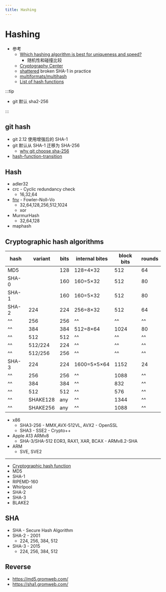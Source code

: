 ```yaml
---
title: Hashing
---
```


# Hashing

- 参考
  - [Which hashing algorithm is best for uniqueness and speed?](http://softwareengineering.stackexchange.com/questions/49550)
    - 随机性和碰撞比较
  - [Cryptography Center](https://cryptography.cc/)
  - [shattered](https://shattered.io/)
    broken SHA-1 in practice
  - [multiformats/multihash](https://github.com/multiformats/multihash)
  - [List of hash functions](https://en.wikipedia.org/wiki/List_of_hash_functions)

:::tip

- git 默认 sha2-256

:::

## git hash

- git 2.12 使用增强后的 SHA-1
- git 默认从 SHA-1 迁移为 SHA-256
  - [why git choose sha-256](https://stackoverflow.com/a/60088126/1870054)
- [hash-function-transition](https://git-scm.com/docs/hash-function-transition/)

## Hash

- adler32
- crc - Cyclic redundancy check
  - 16,32,64
- [fnv] - Fowler–Noll–Vo
  - 32,64,128,256,512,1024
  - xor
- MurmurHash
  - 32,64,128
- maphash

[fnv]: https://en.wikipedia.org/wiki/Fowler%E2%80%93Noll%E2%80%93Vo_hash_function

## Cryptographic hash algorithms

| hash  | variant  | bits | internal bites | block bits | rounds |
| ----- | -------- | ---- | -------------- | ---------- | ------ |
| MD5   |          | 128  | 128=4×32       | 512        | 64     |
| SHA-0 |          | 160  | 160=5×32       | 512        | 80     |
| SHA-1 |          | 160  | 160=5×32       | 512        | 80     |
| SHA-2 | 224      | 224  | 256=8×32       | 512        | 64     |
| ^^    | 256      | 256  | ^^             | ^^         | ^^     |
| ^^    | 384      | 384  | 512=8×64       | 1024       | 80     |
| ^^    | 512      | 512  | ^^             | ^^         | ^^     |
| ^^    | 512/224  | 224  | ^^             | ^^         | ^^     |
| ^^    | 512/256  | 256  | ^^             | ^^         | ^^     |
| SHA-3 | 224      | 224  | 1600=5×5×64    | 1152       | 24     |
| ^^    | 256      | 256  | ^^             | 1088       | ^^     |
| ^^    | 384      | 384  | ^^             | 832        | ^^     |
| ^^    | 512      | 512  | ^^             | 576        | ^^     |
| ^^    | SHAKE128 | any  | ^^             | 1344       | ^^     |
| ^^    | SHAKE256 | any  | ^^             | 1088       | ^^     |

- x86
  - SHA3-256 - MMX,AVX-512VL, AVX2 - OpenSSL
  - SHA3 - SSE2 - Crypto++
- Apple A13 ARMv8
  - SHA-3/SHA-512 EOR3, RAX1, XAR, BCAX - ARMv8.2-SHA
- ARM
  - SVE, SVE2

---

- [Cryptographic hash function](https://en.wikipedia.org/wiki/Cryptographic_hash_function)
- MD5
- SHA-1
- RIPEMD-160
- Whirlpool
- SHA-2
- SHA-3
- BLAKE2

## SHA

- SHA - Secure Hash Algorithm
- SHA-2 - 2001
  - 224, 256, 384, 512
- SHA-3 - 2015
  - 224, 256, 384, 512

## Reverse

- https://md5.gromweb.com/
- https://sha1.gromweb.com/
